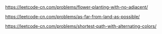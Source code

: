 https://leetcode-cn.com/problems/flower-planting-with-no-adjacent/

https://leetcode-cn.com/problems/as-far-from-land-as-possible/

https://leetcode-cn.com/problems/shortest-path-with-alternating-colors/

